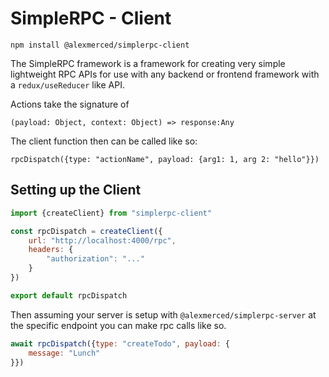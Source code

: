 # SimpleRPC - Client

`npm install @alexmerced/simplerpc-client`

The SimpleRPC framework is a framework for creating very simple lightweight RPC APIs for use with any backend or frontend framework with a `redux/useReducer` like API.

Actions take the signature of

`(payload: Object, context: Object) => response:Any`

The client function then can be called like so:

`rpcDispatch({type: "actionName", payload: {arg1: 1, arg 2: "hello"}})`

## Setting up the Client

```js
import {createClient} from "simplerpc-client"

const rpcDispatch = createClient({
    url: "http://localhost:4000/rpc",
    headers: {
        "authorization": "..."
    }
})

export default rpcDispatch
```

Then assuming your server is setup with `@alexmerced/simplerpc-server` at the specific endpoint you can make rpc calls like so.

```js
await rpcDispatch({type: "createTodo", payload: {
    message: "Lunch"
}})
```